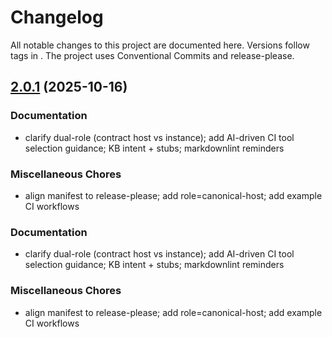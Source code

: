 # Changelog

All notable changes to this project are documented here. Versions follow tags in .
The project uses Conventional Commits and release-please.


## [2.0.1](https://github.com/pvliesdonk/ai_engineer_contract/compare/ai_engineer_contract-v2.0.0...ai_engineer_contract-v2.0.1) (2025-10-16)

### Documentation

* clarify dual-role (contract host vs instance); add AI-driven CI tool selection guidance; KB intent + stubs; markdownlint reminders

### Miscellaneous Chores

* align manifest to release-please; add role=canonical-host; add example CI workflows


### Documentation

* clarify dual-role (contract host vs instance); add AI-driven CI tool selection guidance; KB intent + stubs; markdownlint reminders

### Miscellaneous Chores

* align manifest to release-please; add role=canonical-host; add example CI workflows

